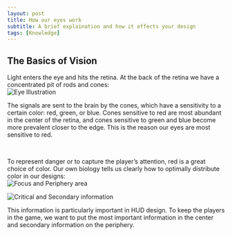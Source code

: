 ```yaml
---
layout: post
title: How our eyes work
subtitle: A brief explaination and how it effects your design
tags: [Knowledge]
---
```



## The Basics of Vision
Light enters the eye and hits the retina. At the back of the retina we have a concentrated pit of rods and cones:  
![Eye Illustration](/privatebebomalaka/img/Eye_Illustration.jpg)

The signals are sent to the brain by the cones, which have a sensitivity to a certain color: red, green, or blue. Cones sensitive to red are most abundant in the center of the retina, and cones sensitive to green and blue become more prevalent closer to the edge. This is the reason our eyes are most sensitive to red.

<br>

To represent danger or to capture the player’s attention, red is a great choice of color.
Our own biology tells us clearly how to optimally distribute color in our designs:  
![Focus and Periphery area](/privatebebomalaka/img/Focus_Layout.jpg)


![Critical and Secondary information](/privatebebomalaka/img/Information_Layout.jpg)

This information is particularly important in HUD design. To keep the players in the game, we want to put the most important information in the center and secondary information on the periphery.
